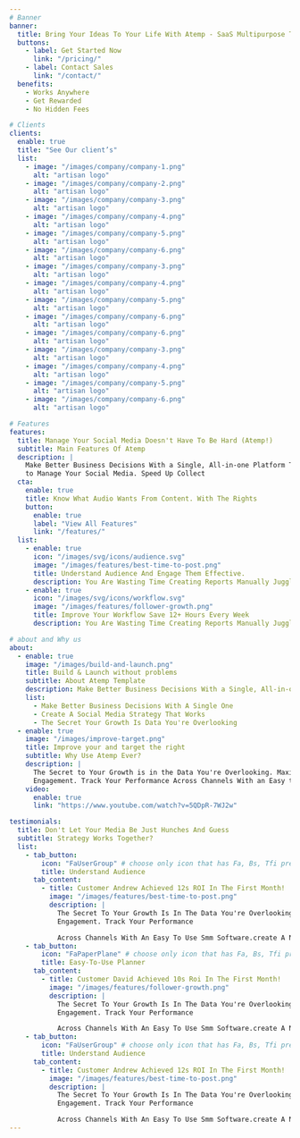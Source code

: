 ```yaml
---
# Banner
banner:
  title: Bring Your Ideas To Your Life With Atemp - SaaS Multipurpose Template
  buttons:
    - label: Get Started Now
      link: "/pricing/"
    - label: Contact Sales
      link: "/contact/"
  benefits:
    - Works Anywhere
    - Get Rewarded
    - No Hidden Fees

# Clients
clients:
  enable: true
  title: "See Our client’s"
  list:
    - image: "/images/company/company-1.png"
      alt: "artisan logo"
    - image: "/images/company/company-2.png"
      alt: "artisan logo"
    - image: "/images/company/company-3.png"
      alt: "artisan logo"
    - image: "/images/company/company-4.png"
      alt: "artisan logo"
    - image: "/images/company/company-5.png"
      alt: "artisan logo"
    - image: "/images/company/company-6.png"
      alt: "artisan logo"
    - image: "/images/company/company-3.png"
      alt: "artisan logo"
    - image: "/images/company/company-4.png"
      alt: "artisan logo"
    - image: "/images/company/company-5.png"
      alt: "artisan logo"
    - image: "/images/company/company-6.png"
      alt: "artisan logo"
    - image: "/images/company/company-6.png"
      alt: "artisan logo"
    - image: "/images/company/company-3.png"
      alt: "artisan logo"
    - image: "/images/company/company-4.png"
      alt: "artisan logo"
    - image: "/images/company/company-5.png"
      alt: "artisan logo"
    - image: "/images/company/company-6.png"
      alt: "artisan logo"

# Features
features:
  title: Manage Your Social Media Doesn't Have To Be Hard (Atemp!)
  subtitle: Main Features Of Atemp
  description: |
    Make Better Business Decisions With a Single, All-in-one Platform That Helps You Plan, Engage, and Analyze Easily. Juggling to Between 8 Tools
    to Manage Your Social Media. Speed Up Collect
  cta:
    enable: true
    title: Know What Audio Wants From Content. With The Rights
    button:
      enable: true
      label: "View All Features"
      link: "/features/"
  list:
    - enable: true
      icon: "/images/svg/icons/audience.svg"
      image: "/images/features/best-time-to-post.png"
      title: Understand Audience And Engage Them Effective.
      description: You Are Wasting Time Creating Reports Manually Juggling Between 8 Tools Manage Your Social Media. Generated Relevant Reports That Matter.
    - enable: true
      icon: "/images/svg/icons/workflow.svg"
      image: "/images/features/follower-growth.png"
      title: Improve Your Workflow Save 12+ Hours Every Week
      description: You Are Wasting Time Creating Reports Manually Juggling Between 8 Tools Manage Your Social Media. Generated Relevant Reports That Matter.

# about and Why us
about:
  - enable: true
    image: "/images/build-and-launch.png"
    title: Build & Launch without problems
    subtitle: About Atemp Template
    description: Make Better Business Decisions With a Single, All-in-one Latform That Helps You Plan, Engage, and Analyse Easily. Juggling to
    list:
      - Make Better Business Decisions With A Single One
      - Create A Social Media Strategy That Works
      - The Secret Your Growth Is Data You're Overlooking
  - enable: true
    image: "/images/improve-target.png"
    title: Improve your and target the right
    subtitle: Why Use Atemp Ever?
    description: |
      The Secret to Your Growth is in the Data You're Overlooking. Maximize Reach and Impact With Detailed Reports on Content Marketing and Customer
      Engagement. Track Your Performance Across Channels With an Easy to Use Smm Software.create a Navigate Through Tonnes of Data With Custom, Generated
    video:
      enable: true
      link: "https://www.youtube.com/watch?v=5QDpR-7WJ2w"

testimonials:
  title: Don't Let Your Media Be Just Hunches And Guess
  subtitle: Strategy Works Together?
  list:
    - tab_button:
        icon: "FaUserGroup" # choose only icon that has Fa, Bs, Tfi prefix. Take icons from https://react-icons.github.io/react-icons/
        title: Understand Audience
      tab_content:
        - title: Customer Andrew Achieved 12s ROI In The First Month!
          image: "/images/features/best-time-to-post.png"
          description: |
            The Secret To Your Growth Is In The Data You're Overlooking. Maximize Reach And Impact With Detailed Reports On Content Marketing And Customer 
            Engagement. Track Your Performance

            Across Channels With An Easy To Use Smm Software.create A Navigate Through Tonnes Of Data With Custom, Generated.
    - tab_button:
        icon: "FaPaperPlane" # choose only icon that has Fa, Bs, Tfi prefix. Take icons from https://react-icons.github.io/react-icons/
        title: Easy-To-Use Planner
      tab_content:
        - title: Customer David Achieved 10s Roi In The First Month!
          image: "/images/features/follower-growth.png"
          description: |
            The Secret To Your Growth Is In The Data You're Overlooking. Maximize Reach And Impact With Detailed Reports On Content Marketing And Customer 
            Engagement. Track Your Performance

            Across Channels With An Easy To Use Smm Software.create A Navigate Through Tonnes Of Data With Custom, Generated.
    - tab_button:
        icon: "FaUserGroup" # choose only icon that has Fa, Bs, Tfi prefix. Take icons from https://react-icons.github.io/react-icons/
        title: Understand Audience
      tab_content:
        - title: Customer Andrew Achieved 12s ROI In The First Month!
          image: "/images/features/best-time-to-post.png"
          description: |
            The Secret To Your Growth Is In The Data You're Overlooking. Maximize Reach And Impact With Detailed Reports On Content Marketing And Customer 
            Engagement. Track Your Performance

            Across Channels With An Easy To Use Smm Software.create A Navigate Through Tonnes Of Data With Custom, Generated.
---
```

